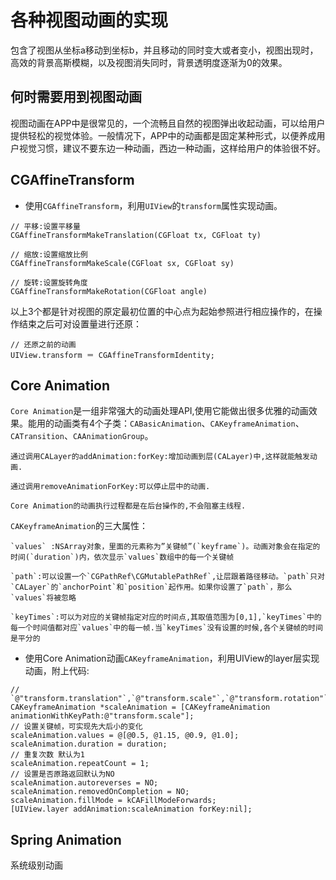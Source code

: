 # 各种视图动画的实现
包含了视图从坐标a移动到坐标b，并且移动的同时变大或者变小，视图出现时，高效的背景高斯模糊，以及视图消失同时，背景透明度逐渐为0的效果。
## 何时需要用到视图动画
视图动画在APP中是很常见的，一个流畅且自然的视图弹出收起动画，可以给用户提供轻松的视觉体验。一般情况下，APP中的动画都是固定某种形式，以便养成用户视觉习惯，建议不要东边一种动画，西边一种动画，这样给用户的体验很不好。
## CGAffineTransform
* 使用`CGAffineTransform`，利用`UIView`的`transform`属性实现动画。
```Objc
// 平移:设置平移量
CGAffineTransformMakeTranslation(CGFloat tx, CGFloat ty)
```
```Objc
// 缩放:设置缩放比例
CGAffineTransformMakeScale(CGFloat sx, CGFloat sy)
```
```Objc
// 旋转:设置旋转角度
CGAffineTransformMakeRotation(CGFloat angle)
```
以上3个都是针对视图的原定最初位置的中心点为起始参照进行相应操作的，在操作结束之后可对设置量进行还原：<br>
```Objc
// 还原之前的动画
UIView.transform ＝ CGAffineTransformIdentity;
```
## Core Animation
`Core Animation`是一组非常强大的动画处理API,使用它能做出很多优雅的动画效果。能用的动画类有4个子类：`CABasicAnimation`、`CAKeyframeAnimation`、`CATransition`、`CAAnimationGroup`。
```
通过调用CALayer的addAnimation:forKey:增加动画到层(CALayer)中,这样就能触发动画.
```
```
通过调用removeAnimationForKey:可以停止层中的动画.
```
```
Core Animation的动画执行过程都是在后台操作的,不会阻塞主线程.
```
`CAKeyframeAnimation`的三大属性：
```
`values` :NSArray对象，里面的元素称为”关键帧”(`keyframe`)。动画对象会在指定的时间(`duration`)内，依次显示`values`数组中的每一个关键帧
```
```
`path`:可以设置一个`CGPathRef\CGMutablePathRef`,让层跟着路径移动。`path`只对`CALayer`的`anchorPoint`和`position`起作用。如果你设置了`path`，那么`values`将被忽略
```
```
`keyTimes`:可以为对应的关键帧指定对应的时间点,其取值范围为[0,1],`keyTimes`中的每一个时间值都对应`values`中的每一帧.当`keyTimes`没有设置的时候,各个关键帧的时间是平分的
```

* 使用Core Animation动画`CAKeyframeAnimation`，利用UIView的layer层实现动画，附上代码:
```Objc
// `@"transform.translation"`,`@"transform.scale"`,`@"transform.rotation"`
CAKeyframeAnimation *scaleAnimation = [CAKeyframeAnimation animationWithKeyPath:@"transform.scale"];
// 设置关键帧，可实现先大后小的变化
scaleAnimation.values = @[@0.5, @1.15, @0.9, @1.0];
scaleAnimation.duration = duration;
// 重复次数 默认为1
scaleAnimation.repeatCount = 1;
// 设置是否原路返回默认为NO
scaleAnimation.autoreverses = NO;
scaleAnimation.removedOnCompletion = NO;
scaleAnimation.fillMode = kCAFillModeForwards;
[UIView.layer addAnimation:scaleAnimation forKey:nil];
```

## Spring Animation
系统级别动画
